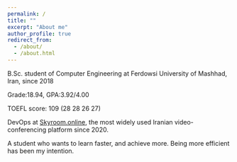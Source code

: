 ```yaml
---
permalink: /
title: ""
excerpt: "About me"
author_profile: true
redirect_from: 
  - /about/
  - /about.html
---
```

B.Sc. student of Computer Engineering at Ferdowsi University of Mashhad, Iran, since 2018 

  Grade:18.94,   GPA:3.92/4.00
  
  TOEFL score: 109 (28 28 26 27)

DevOps at [Skyroom.online]([url](https://www.skyroom.online/)), the most widely used Iranian video-conferencing platform since 2020.


A student who wants to learn faster, and achieve more. Being more efficient has been my intention.


<!-- ![Editing a markdown file for a talk](/images/sci_tech.png) -->
